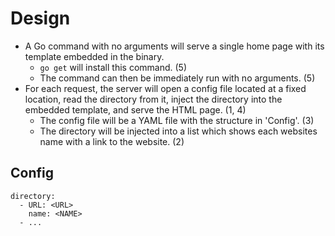 # Design

* A Go command with no arguments will serve a single home page with its template
  embedded in the binary.
    - `go get` will install this command. (5)
    - The command can then be immediately run with no arguments. (5)
* For each request, the server will open a config file located at a fixed
  location, read the directory from it, inject the directory into the embedded
  template, and serve the HTML page. (1, 4)
    - The config file will be a YAML file with the structure in 'Config'. (3)
    - The directory will be injected into a list which shows each websites name
      with a link to the website. (2)

## Config

```
directory:
  - URL: <URL>
    name: <NAME>
  - ...
```
